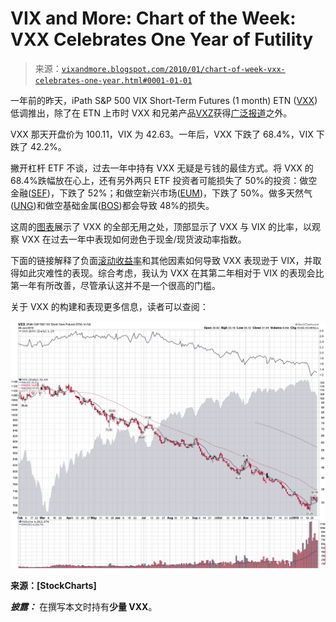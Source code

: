 <!--yml

分类：未分类

日期：2024-05-18 17:16:39

-->

# VIX and More: Chart of the Week: VXX Celebrates One Year of Futility

> 来源：[`vixandmore.blogspot.com/2010/01/chart-of-week-vxx-celebrates-one-year.html#0001-01-01`](http://vixandmore.blogspot.com/2010/01/chart-of-week-vxx-celebrates-one-year.html#0001-01-01)

一年前的昨天，iPath S&P 500 VIX Short-Term Futures (1 month) ETN ([VXX](http://vixandmore.blogspot.com/search/label/VXX))低调推出，除了在 ETN 上市时 VXX 和兄弟产品[VXZ](http://vixandmore.blogspot.com/search/label/VXX)获得[广泛报道](http://vixandmore.blogspot.com/2009/01/first-day-of-trading-in-vxx-and-vxz.html)之外。

VXX 那天开盘价为 100.11，VIX 为 42.63。一年后，VXX 下跌了 68.4%，VIX 下跌了 42.2%。

撇开杠杆 ETF 不谈，过去一年中持有 VXX 无疑是亏钱的最佳方式。将 VXX 的 68.4%跌幅放在心上，还有另外两只 ETF 投资者可能损失了 50%的投资：做空金融([SEF](http://vixandmore.blogspot.com/search/label/SEF))，下跌了 52%；和做空新兴市场([EUM](http://vixandmore.blogspot.com/search/label/EUM))，下跌了 50%。做多天然气([UNG](http://vixandmore.blogspot.com/search/label/UNG))和做空基础金属([BOS](http://vixandmore.blogspot.com/search/label/BOS))都会导致 48%的损失。

这周的[图表](http://vixandmore.blogspot.com/search/label/chart%20of%20the%20week)展示了 VXX 的全部无用之处，顶部显示了 VXX 与 VIX 的比率，以观察 VXX 在过去一年中表现如何逊色于现金/现货波动率指数。

下面的链接解释了负面[滚动收益率](http://vixandmore.blogspot.com/search/label/roll%20yield)和其他因素如何导致 VXX 表现逊于 VIX，并取得如此灾难性的表现。综合考虑，我认为 VXX 在其第二年相对于 VIX 的表现会比第一年有所改善，尽管承认这并不是一个很高的门槛。

关于 VXX 的构建和表现更多信息，读者可以查阅：

![](img/17498b2cd8d8c34323062b80996df9ab.png)

**来源：[StockCharts]**

***披露：*** 在撰写本文时持有**少量 VXX**。
